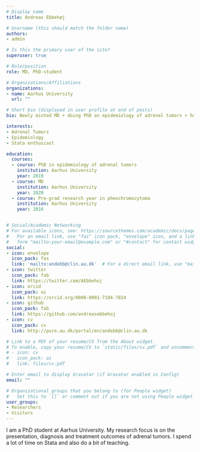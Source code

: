 ```yaml
---
# Display name
title: Andreas Ebbehøj

# Username (this should match the folder name)
authors:
- admin

# Is this the primary user of the site?
superuser: true

# Role/position
role: MD, PhD-student

# Organizations/Affiliations
organizations:
- name: Aarhus University
  url: ""

# Short bio (displayed in user profile at end of posts)
bio: Newly minted MD + doing PhD on epidemiology of adrenal tumors + hobbyist

interests:
- Adrenal Tumors
- Epidemiology
- Stata enthusiast

education:
  courses:
  - course: PhD in epidemiology of adrenal tumors
    institution: Aarhus University
    year: 2019
  - course: MD
    institution: Aarhus University
    year: 2020
  - course: Pre-grad research year in pheochromocytoma
    institution: Aarhus University
    year: 2016


# Social/Academic Networking
# For available icons, see: https://sourcethemes.com/academic/docs/page-builder/#icons
#   For an email link, use "fas" icon pack, "envelope" icon, and a link in the
#   form "mailto:your-email@example.com" or "#contact" for contact widget.
social:
- icon: envelope
  icon_pack: fas
  link: 'mailto:andebb@clin.au.dk'  # For a direct email link, use "mailto:test@example.org".
- icon: twitter
  icon_pack: fab
  link: https://twitter.com/AEbbehoj
- icon: orcid
  icon_pack: ai
  link: https://orcid.org/0000-0001-7104-7824
- icon: github
  icon_pack: fab
  link: https://github.com/andreasebbehoj
- icon: cv
  icon_pack: cv
  link: http://pure.au.dk/portal/en/andebb@clin.au.dk

# Link to a PDF of your resume/CV from the About widget.
# To enable, copy your resume/CV to `static/files/cv.pdf` and uncomment the lines below.
# - icon: cv
#   icon_pack: ai
#   link: files/cv.pdf

# Enter email to display Gravatar (if Gravatar enabled in Config)
email: ""

# Organizational groups that you belong to (for People widget)
#   Set this to `[]` or comment out if you are not using People widget.
user_groups:
- Researchers
- Visitors
---
```


I am a PhD student at Aarhus University. My research focus is on the presentation, diagnosis and treatment outcomes of adrenal tumors. I spend a lot of time on Stata and also do a bit of teaching.
